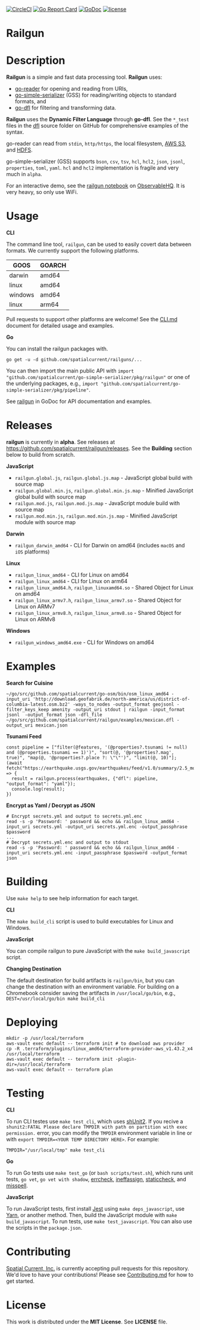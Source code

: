 [![CircleCI](https://circleci.com/gh/spatialcurrent/railgun/tree/master.svg?style=svg)](https://circleci.com/gh/spatialcurrent/railgun/tree/master) [![Go Report Card](https://goreportcard.com/badge/spatialcurrent/railgun)](https://goreportcard.com/report/spatialcurrent/railgun)  [![GoDoc](https://godoc.org/github.com/spatialcurrent/railgun?status.svg)](https://godoc.org/github.com/spatialcurrent/railgun) [![license](http://img.shields.io/badge/license-MIT-red.svg?style=flat)](https://github.com/spatialcurrent/railgun/blob/master/LICENSE)

# Railgun

# Description

**Railgun** is a simple and fast data processing tool.  **Railgun** uses:

- [go-reader](https://github.com/spatialcurrent/go-reader) for opening and reading from URIs,
- [go-simple-serializer](https://github.com/spatialcurrent/go-simple-serializer) (GSS) for reading/writing objects to standard formats, and
- [go-dfl](https://github.com/spatialcurrent/go-dfl) for filtering and transforming data.

**Railgun** uses the **Dynamic Filter Language** through **go-dfl**.  See the `*_test` files in the [dfl](https://github.com/spatialcurrent/go-dfl/tree/master/dfl) source folder on GitHub for comprehensive examples of the syntax.

go-reader can read from `stdin`, `http/https`, the local filesystem, [AWS S3](https://aws.amazon.com/s3/), and [HDFS](https://hortonworks.com/apache/hdfs/).

go-simple-serializer (GSS) supports `bson`, `csv`, `tsv`, `hcl`, `hcl2`, `json`, `jsonl`, `properties`, `toml`, `yaml`.  `hcl` and `hcl2` implementation is fragile and very much in `alpha`.

For an interactive demo, see the [railgun notebook](https://beta.observablehq.com/@pjdufour/railgun) on [ObservableHQ](http://observablehq.com). It is very heavy, so only use WiFi.

# Usage

**CLI**

The command line tool, `railgun`, can be used to easily covert data between formats.  We currently support the following platforms.

| GOOS | GOARCH |
| ---- | ------ |
| darwin | amd64 |
| linux | amd64 |
| windows | amd64 |
| linux | arm64 |

Pull requests to support other platforms are welcome!  See the [CLI.md](docs/CLI.md) document for detailed usage and examples.

**Go**

You can install the railgun packages with.


```shell
go get -u -d github.com/spatialcurrent/railguns/...
```

You can then import the main public API with `import "github.com/spatialcurrent/go-simple-serializer/pkg/railgun"` or one of the underlying packages, e.g., `import "github.com/spatialcurrent/go-simple-serializer/pkg/pipeline"`.

See [railgun](https://godoc.org/github.com/spatialcurrent/railgun) in GoDoc for API documentation and examples.

# Releases

**railgun** is currently in **alpha**.  See releases at https://github.com/spatialcurrent/railgun/releases.  See the **Building** section below to build from scratch.

**JavaScript**

- `railgun.global.js`, `railgun.global.js.map` - JavaScript global build  with source map
- `railgun.global.min.js`, `railgun.global.min.js.map` - Minified JavaScript global build with source map
- `railgun.mod.js`, `railgun.mod.js.map` - JavaScript module build  with source map
- `railgun.mod.min.js`, `railgun.mod.min.js.map` - Minified JavaScript module with source map

**Darwin**

- `railgun_darwin_amd64` - CLI for Darwin on amd64 (includes `macOS` and `iOS` platforms)

**Linux**

- `railgun_linux_amd64` - CLI for Linux on amd64
- `railgun_linux_amd64` - CLI for Linux on arm64
- `railgun_linux_amd64.h`, `railgun_linuxamd64.so` - Shared Object for Linux on amd64
- `railgun_linux_armv7.h`, `railgun_linux_armv7.so` - Shared Object for Linux on ARMv7
- `railgun_linux_armv8.h`, `railgun_linux_armv8.so` - Shared Object for Linux on ARMv8

**Windows**

- `railgun_windows_amd64.exe` - CLI for Windows on amd64

# Examples

**Search for Cuisine**

```
~/go/src/github.com/spatialcurrent/go-osm/bin/osm_linux_amd64 -input_uri 'http://download.geofabrik.de/north-america/us/district-of-columbia-latest.osm.bz2' -ways_to_nodes -output_format geojsonl -filter_keys_keep amenity -output_uri stdout | railgun -input_format jsonl  -output_format json -dfl_file ~/go/src/github.com/spatialcurrent/railgun/examples/mexican.dfl -output_uri mexican.json
```

**Tsunami Feed**

```
const pipeline = ["filter(@features, '(@properties?.tsunami != null) and (@properties.tsunami == 1)')", "sort(@, '@properties?.mag', true)", "map(@, '@properties?.place ?: \"\"')", "limit(@, 10)"];
(await fetch("https://earthquake.usgs.gov/earthquakes/feed/v1.0/summary/2.5_month.geojson")).json().then(earthquakes => {
  result = railgun.process(earthquakes, {"dfl": pipeline, "output_format": "yaml"});
  console.log(result);
})
```

**Encrypt as Yaml / Decrypt as JSON**

```
# Encrypt secrets.yml and output to secrets.yml.enc
read -s -p 'Password: ' password && echo && railgun_linux_amd64 -input_uri secrets.yml -output_uri secrets.yml.enc -output_passphrase $password
...
# Decrypt secrets.yml.enc and output to stdout
read -s -p 'Password: ' password && echo && railgun_linux_amd64 -input_uri secrets.yml.enc -input_passphrase $password -output_format json
```

# Building

Use `make help` to see help information for each target.

**CLI**

The `make build_cli` script is used to build executables for Linux and Windows.

**JavaScript**

You can compile railgun to pure JavaScript with the `make build_javascript` script.

**Changing Destination**

The default destination for build artifacts is `railgun/bin`, but you can change the destination with an environment variable.  For building on a Chromebook consider saving the artifacts in `/usr/local/go/bin`, e.g., `DEST=/usr/local/go/bin make build_cli`

# Deploying

```
mkdir -p /usr/local/terraform
aws-vault exec default -- terraform init # to download aws provider
cp -R .terraform/plugins/linux_amd64/terraform-provider-aws_v1.43.2_x4 /usr/local/terraform
aws-vault exec default -- terraform init -plugin-dir=/usr/local/terraform
aws-vault exec default -- terraform plan
```

# Testing

**CLI**

To run CLI testes use `make test_cli`, which uses [shUnit2](https://github.com/kward/shunit2).  If you recive a `shunit2:FATAL Please declare TMPDIR with path on partition with exec permission.` error, you can modify the `TMPDIR` environment variable in line or with `export TMPDIR=<YOUR TEMP DIRECTORY HERE>`. For example:

```
TMPDIR="/usr/local/tmp" make test_cli
```

**Go**

To run Go tests use `make test_go` (or `bash scripts/test.sh`), which runs unit tests, `go vet`, `go vet with shadow`, [errcheck](https://github.com/kisielk/errcheck), [ineffassign](https://github.com/gordonklaus/ineffassign), [staticcheck](https://staticcheck.io/), and [misspell](https://github.com/client9/misspell).

**JavaScript**

To run JavaScript tests, first install [Jest](https://jestjs.io/) using `make deps_javascript`, use [Yarn](https://yarnpkg.com/en/), or another method.  Then, build the JavaScript module with `make build_javascript`.  To run tests, use `make test_javascript`.  You can also use the scripts in the `package.json`.

# Contributing

[Spatial Current, Inc.](https://spatialcurrent.io) is currently accepting pull requests for this repository.  We'd love to have your contributions!  Please see [Contributing.md](https://github.com/spatialcurrent/railgun/blob/master/CONTRIBUTING.md) for how to get started.

# License

This work is distributed under the **MIT License**.  See **LICENSE** file.

